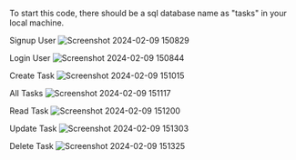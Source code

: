 To start this code, there should be a sql database name as "tasks" in your local machine.


Signup User
![Screenshot 2024-02-09 150829](https://github.com/shubhamrpgupta/todosApi/assets/144988807/b428725a-5bba-477a-aab9-9089c64fda5d)

Login User
![Screenshot 2024-02-09 150844](https://github.com/shubhamrpgupta/todosApi/assets/144988807/fcb3c093-c7c2-4aea-82de-a768d2cfadca)

Create Task
![Screenshot 2024-02-09 151015](https://github.com/shubhamrpgupta/todosApi/assets/144988807/9ee7c522-5759-42b0-93dc-93cd51271afb)

All Tasks
![Screenshot 2024-02-09 151117](https://github.com/shubhamrpgupta/todosApi/assets/144988807/432b0b65-b94a-436f-815c-dbdc60baeea7)

Read Task
![Screenshot 2024-02-09 151200](https://github.com/shubhamrpgupta/todosApi/assets/144988807/5f363a70-a788-44b3-821a-b43488bcb486)

Update Task
![Screenshot 2024-02-09 151303](https://github.com/shubhamrpgupta/todosApi/assets/144988807/07f5355b-c808-438b-929a-612b1ce3ecc4)

Delete Task
![Screenshot 2024-02-09 151325](https://github.com/shubhamrpgupta/todosApi/assets/144988807/7165ae4f-c841-40e7-82e0-0f01a03724b4)
